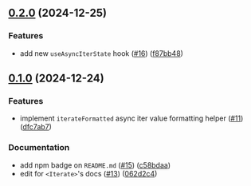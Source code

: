 ## [0.2.0](https://github.com/shtaif/react-async-iterators/compare/v0.1.0...v0.2.0) (2024-12-25)


### Features

* add new `useAsyncIterState` hook ([#16](https://github.com/shtaif/react-async-iterators/issues/16)) ([f87bb48](https://github.com/shtaif/react-async-iterators/commit/f87bb488c3f3d659e6639b5ed01a20d0f9340aab))

## [0.1.0](https://github.com/shtaif/react-async-iterators/compare/v0.0.1...v0.1.0) (2024-12-24)


### Features

* implement `iterateFormatted` async iter value formatting helper ([#11](https://github.com/shtaif/react-async-iterators/issues/11)) ([dfc7ab7](https://github.com/shtaif/react-async-iterators/commit/dfc7ab7c0f25a6f3b0998a2580c84f4a93a52b35))


### Documentation

* add npm badge on `README.md` ([#15](https://github.com/shtaif/react-async-iterators/issues/15)) ([c58bdaa](https://github.com/shtaif/react-async-iterators/commit/c58bdaa1a3a6be5f45e7d7a4d8fe6be3278e74c0))
* edit for `<Iterate>`'s docs ([#13](https://github.com/shtaif/react-async-iterators/issues/13)) ([062d2c4](https://github.com/shtaif/react-async-iterators/commit/062d2c407a4bf0ffc1698e072cbcecac0ab9e096))
